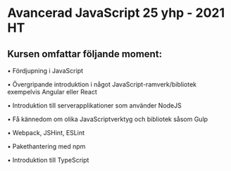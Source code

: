 # Avancerad JavaScript 25 yhp - 2021 HT


## Kursen omfattar följande moment:
 
• Fördjupning i JavaScript

• Övergripande introduktion i något JavaScript-ramverk/bibliotek exempelvis Angular eller React

• Introduktion till serverapplikationer som använder NodeJS

• Få kännedom om olika JavaScriptverktyg och bibliotek såsom Gulp

• Webpack, JSHint, ESLint

• Pakethantering med npm

• Introduktion till TypeScript

